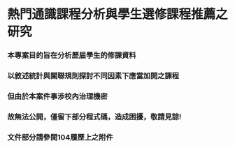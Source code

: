 # 熱門通識課程分析與學生選修課程推薦之研究
### 本專案目的旨在分析歷屆學生的修課資料<br>
### 以敘述統計與關聯規則探討不同因素下應當加開之課程<br>
### 但由於本案件事涉校內治理機密<br>
### 故無法公開，僅留下部分程式碼，造成困擾，敬請見諒!<br>
### 文件部分請參閱104履歷上之附件
